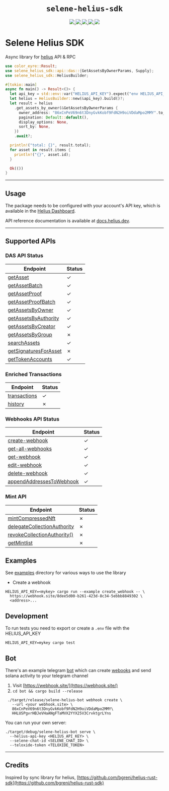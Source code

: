 
<div align="center">
  <h1><code>selene-helius-sdk</code></h1>
  <a href="https://docs.rs/selene-helius-sdk/">
    <img src="https://docs.rs/selene-helius-sdk/badge.svg">
  </a>
  <a href="https://github.com/dougEfresh/selene-helius-sdk/actions">
    <img src="https://github.com/dougEfresh/selene-helius-sdk/workflows/Continuous%20integration/badge.svg">
  </a>
  <a href="https://deps.rs/repo/github/dougEfresh/selene-helius-sdk">
    <img src="https://deps.rs/repo/github/dougEfresh/selene-helius-sdk/status.svg" >
  </a>
  <a href="https://codecov.io/gh/dougEfresh/selene-helius-sdk" > 
   <img src="https://codecov.io/gh/dougEfresh/selene-helius-sdk/graph/badge.svg?token=OI06VXUKKJ"/> 
 </a>  
  <a href="https://crates.io/crates/selene-helius-sdk">
    <img src="https://img.shields.io/crates/v/selene-helius-sdk.svg">
  </a>
</div>

# Selene Helius SDK

Async library for [helius](https://docs.helius.dev/) API & RPC

```rust
use color_eyre::Result;
use selene_helius_sdk::api::das::{GetAssetsByOwnerParams, Supply};
use selene_helius_sdk::HeliusBuilder;

#[tokio::main]
async fn main() -> Result<()> {
  let api_key = std::env::var("HELIUS_API_KEY").expect("env HELIUS_API_KEY is not defined!");
  let helius = HeliusBuilder::new(&api_key).build()?;
  let result = helius
    .get_assets_by_owner(&GetAssetsByOwnerParams {
      owner_address: "86xCnPeV69n6t3DnyGvkKobf9FdN2H9oiVDdaMpo2MMY".to_string(),
      pagination: Default::default(),
      display_options: None,
      sort_by: None,
    })
    .await?;

  println!("total: {}", result.total);
  for asset in result.items {
    println!("{}", asset.id);
  }

  Ok(())
}
```

---

## Usage

The package needs to be configured with your account's API key, which is available in the [Helius Dashboard](https://dev.helius.xyz/dashboard/app). 

API reference documentation is available at [docs.helius.dev](https://docs.helius.dev).

---

## Supported APIs

### DAS API Status

| Endpoint                                                                                                                         | Status  |
|----------------------------------------------------------------------------------------------------------------------------------|---------|
| [getAsset](https://docs.helius.dev/compression-and-das-api/digital-asset-standard-das-api/get-asset)                             | &check; |
| [getAssetBatch](https://docs.helius.dev/compression-and-das-api/digital-asset-standard-das-api/get-asset)                        | &check; |
| [getAssetProof](https://docs.helius.dev/compression-and-das-api/digital-asset-standard-das-api/get-asset-proof)                  | &check; |
| [getAssetProofBatch](https://docs.helius.dev/compression-and-das-api/digital-asset-standard-das-api/get-asset-proof)             | &check; |
| [getAssetsByOwner](https://docs.helius.dev/compression-and-das-api/digital-asset-standard-das-api/get-assets-by-owner)           | &check; |
| [getAssetsByAuthority](https://docs.helius.dev/compression-and-das-api/digital-asset-standard-das-api/get-assets-by-authority)   | &check; |
| [getAssetsByCreator](https://docs.helius.dev/compression-and-das-api/digital-asset-standard-das-api/get-assets-by-creator)       | &check; |
| [getAssetsByGroup](https://docs.helius.dev/compression-and-das-api/digital-asset-standard-das-api/get-assets-by-group)           | &cross; |
| [searchAssets](https://docs.helius.dev/compression-and-das-api/digital-asset-standard-das-api/search-assets)                     | &check; |
| [getSignaturesForAsset](https://docs.helius.dev/compression-and-das-api/digital-asset-standard-das-api/get-signatures-for-asset) | &cross; |
| [getTokenAccounts](https://docs.helius.dev/compression-and-das-api/digital-asset-standard-das-api/get-token-accounts)            | &check; |

### Enriched Transactions 

| Endpoint                                                                                            | Status  |
|-----------------------------------------------------------------------------------------------------|---------|
| [transactions](https://docs.helius.dev/solana-apis/enhanced-transactions-api/parse-transaction-s)   | &check; |
| [history](https://docs.helius.dev/solana-apis/enhanced-transactions-api/parsed-transaction-history) | &cross; |

### Webhooks API Status
| Endpoint                                                                                           | Status  |
|----------------------------------------------------------------------------------------------------|---------|
| [create-webhook](https://docs.helius.dev/webhooks-and-websockets/api-reference/create-webhook)     | &check; |
| [get-all-webhooks](https://docs.helius.dev/webhooks-and-websockets/api-reference/get-all-webhooks) | &check; | 
| [get-webhook](https://docs.helius.dev/webhooks-and-websockets/api-reference/get-webhook)           | &check; | 
| [edit-webhook](https://docs.helius.dev/webhooks-and-websockets/api-reference/edit-webhook)         | &check; | 
| [delete-webhook](https://docs.helius.dev/webhooks-and-websockets/api-reference/delete-webhook)     | &check; |
| [appendAddressesToWebhook](https://docs.helius.dev/webhooks-and-websockets)                        | &check; |


### Mint API

| Endpoint                                                                                          | Status  |
|---------------------------------------------------------------------------------------------------|---------|
| [mintCompressedNft](https://docs.helius.dev/webhooks-and-websockets/api-reference/create-webhook) | &cross; |
| [delegateCollectionAuthority](https://docs.helius.dev/compression-and-das-api/mint-api)           | &cross; |
| [revokeCollectionAuthority()](https://docs.helius.dev/compression-and-das-api/mint-api)           | &cross; |
| [getMintlist](https://docs.helius.dev/compression-and-das-api/mint-api)                           | &cross; |  


## Examples

See [examples](./examples) directory for various ways to use the library

* Create a webhook

```shell
HELIUS_API_KEY=<mykey> cargo run --example create_webhook -- \
  https://webhook.site/8dee5d00-b261-423d-8c34-5ebbb8849302 \
  <address>...
```

## Development 

To run tests you need to export or create a `.env` file with the HELIUS_API_KEY

```shell
HELIUS_API_KEY=mykey cargo test

```

## Bot 

There's an example telegram [bot](./bot/) which can create [webooks](https://docs.helius.dev/webhooks-and-websockets/api-reference/create-webhook) and send solana activity to your telegram channel

1. Visit [https://webhook.site/](https://webhook.site/) 
2. `cd bot && cargo build --release`
```shell
 ./target/release/selene-helius-bot webhook create \
   --url <your webhook.site> \
   86xCnPeV69n6t3DnyGvkKobf9FdN2H9oiVDdaMpo2MMY\
   HHLUSPgvrHBJeVHaANgFTaMVX2YYX25V3CrvktgrLYns 
```

You can run your own server:

```shell
./target/debug/selene-helius-bot serve \
  --helius-api-key <HELIUS_API_KEY> \
  --selene-chat-id <SELENE_CHAT_ID> \
  --teloxide-token <TELOXIDE_TOKEN>
```

---

## Credits

Inspired by sync library for helius, [https://github.com/bgreni/helius-rust-sdk](https://github.com/bgreni/helius-rust-sdk)

